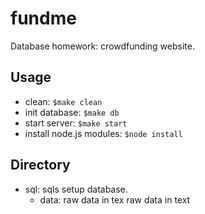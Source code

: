 # fundme
Database homework: crowdfunding website.

## Usage  
- clean: ```$make clean```
- init database: ```$make db```
- start server: ```$make start```
- install node.js modules: ```$node install```

## Directory  
- sql: sqls setup database. 
    - data: raw data in tex raw data in text
